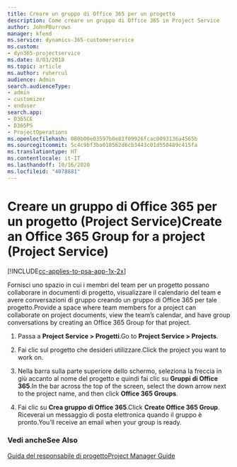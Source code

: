 ```yaml
---
title: Creare un gruppo di Office 365 per un progetto
description: Come creare un gruppo di Office 365 in Project Service
author: JohnPBurrows
manager: kfend
ms.service: dynamics-365-customerservice
ms.custom:
- dyn365-projectservice
ms.date: 8/03/2018
ms.topic: article
ms.author: ruhercul
audience: Admin
search.audienceType:
- admin
- customizer
- enduser
search.app:
- D365CE
- D365PS
- ProjectOperations
ms.openlocfilehash: 080b00e03597b0e81f09926fcac0093136a4565b
ms.sourcegitcommit: 5c4c9bf3ba018562d6cb3443c01d550489c415fa
ms.translationtype: HT
ms.contentlocale: it-IT
ms.lasthandoff: 10/16/2020
ms.locfileid: "4078881"
---
```

# <a name="create-an-office-365-group-for-a-project-project-service"></a><span data-ttu-id="4a96a-103">Creare un gruppo di Office 365 per un progetto (Project Service)</span><span class="sxs-lookup"><span data-stu-id="4a96a-103">Create an Office 365 Group for a project (Project Service)</span></span>

[!INCLUDE[cc-applies-to-psa-app-1x-2x](../includes/cc-applies-to-psa-app-1x-2x.md)]

<span data-ttu-id="4a96a-104">Fornisci uno spazio in cui i membri del team per un progetto possano collaborare in documenti di progetto, visualizzare il calendario del team e avere conversazioni di gruppo creando un gruppo di Office 365 per tale progetto.</span><span class="sxs-lookup"><span data-stu-id="4a96a-104">Provide a space where team members for a project can collaborate on project documents, view the team’s calendar, and have group conversations by creating an Office 365 Group for that project.</span></span>  
  
1.  <span data-ttu-id="4a96a-105">Passa a **Project Service > Progetti**.</span><span class="sxs-lookup"><span data-stu-id="4a96a-105">Go to **Project Service > Projects**.</span></span>  
  
2.  <span data-ttu-id="4a96a-106">Fai clic sul progetto che desideri utilizzare.</span><span class="sxs-lookup"><span data-stu-id="4a96a-106">Click the project you want to work on.</span></span>  
  
3.  <span data-ttu-id="4a96a-107">Nella barra sulla parte superiore dello schermo, seleziona la freccia in giù accanto al nome del progetto e quindi fai clic su **Gruppi di Office 365**.</span><span class="sxs-lookup"><span data-stu-id="4a96a-107">In the bar across the top of the screen, select the down arrow next to the project name, and then click **Office 365 Groups**.</span></span>  
  
4.  <span data-ttu-id="4a96a-108">Fai clic su **Crea gruppo di Office 365**.</span><span class="sxs-lookup"><span data-stu-id="4a96a-108">Click **Create Office 365 Group**.</span></span> <span data-ttu-id="4a96a-109">Riceverai un messaggio di posta elettronica quando il gruppo è pronto.</span><span class="sxs-lookup"><span data-stu-id="4a96a-109">You’ll receive an email when your group is ready.</span></span>  
  
### <a name="see-also"></a><span data-ttu-id="4a96a-110">Vedi anche</span><span class="sxs-lookup"><span data-stu-id="4a96a-110">See Also</span></span>  
 [<span data-ttu-id="4a96a-111">Guida del responsabile di progetto</span><span class="sxs-lookup"><span data-stu-id="4a96a-111">Project Manager Guide</span></span>](../psa/project-manager-guide.md)
